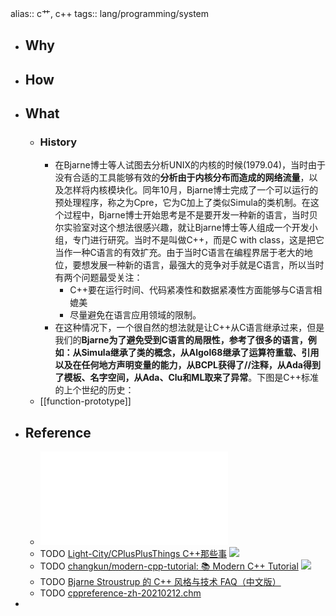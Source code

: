 alias:: c艹, c++
tags:: lang/programming/system

- ## Why
- ## How
- ## What
  - ### History
    - 在Bjarne博士等人试图去分析UNIX的内核的时候(1979.04)，当时由于没有合适的工具能够有效的**分析由于内核分布而造成的网络流量**，以及怎样将内核模块化。同年10月，Bjarne博士完成了一个可以运行的预处理程序，称之为Cpre，它为C加上了类似Simula的类机制。在这个过程中，Bjarne博士开始思考是不是要开发一种新的语言，当时贝尔实验室对这个想法很感兴趣，就让Bjarne博士等人组成一个开发小组，专门进行研究。当时不是叫做C++，而是C with class，这是把它当作一种C语言的有效扩充。由于当时C语言在编程界居于老大的地位，要想发展一种新的语言，最强大的竞争对手就是C语言，所以当时有两个问题最受关注：
      - C++要在运行时间、代码紧凑性和数据紧凑性方面能够与C语言相媲美
      - 尽量避免在语言应用领域的限制。
    - 在这种情况下，一个很自然的想法就是让C++从C语言继承过来，但是我们的**Bjarne为了避免受到C语言的局限性，参考了很多的语言，例如：从Simula继承了类的概念，从Algol68继承了运算符重载、引用以及在任何地方声明变量的能力，从BCPL获得了//注释，从Ada得到了模板、名字空间，从Ada、Clu和ML取来了异常**。下图是C++标准的上个世纪的历史：
  - [[function-prototype]]
- ## Reference
  - ![doc_Cpp_STL_ReferenceManual.pdf](../assets/doc_Cpp_STL_ReferenceManual_1674806976137_0.pdf)
  - TODO [Light-City/CPlusPlusThings C++那些事](https://github.com/Light-City/CPlusPlusThings)  ![](https://img.shields.io/github/stars/Light-City/CPlusPlusThings)
  - TODO [changkun/modern-cpp-tutorial: 📚 Modern C++ Tutorial](https://github.com/changkun/modern-cpp-tutorial) ![](https://img.shields.io/github/stars/changkun/modern-cpp-tutorial)
  - TODO [Bjarne Stroustrup 的 C++ 风格与技术 FAQ（中文版）](https://www.stroustrup.com/bsfaq2cn.html)
  - TODO [cppreference-zh-20210212.chm](../assets/cpp/cppreference-zh-20210212_1645372520366_0.chm)
-
